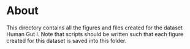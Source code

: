 # About 

This directory contains all the figures and files created for the dataset Human Gut I. Note that scripts should be written such that each figure created for this dataset is saved into this folder.
